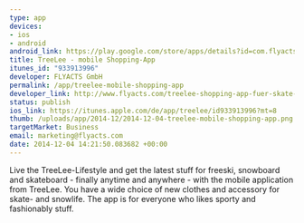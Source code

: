 ```yaml
--- 
type: app
devices: 
- ios
- android
android_link: https://play.google.com/store/apps/details?id=com.flyacts.treelee&hl=fr
title: TreeLee - mobile Shopping-App
itunes_id: "933913996"
developer: FLYACTS GmbH
permalink: /app/treelee-mobile-shopping-app
developer_link: http://www.flyacts.com/treelee-shopping-app-fuer-skate-und-snowboardprodukte
status: publish
ios_link: https://itunes.apple.com/de/app/treelee/id933913996?mt=8
thumb: /uploads/app/2014-12/2014-12-04-treelee-mobile-shopping-app.png
targetMarket: Business
email: marketing@flyacts.com
date: 2014-12-04 14:21:50.083682 +00:00
---
```


Live the TreeLee-Lifestyle and get the latest stuff for freeski, snowboard and skateboard - finally anytime and anywhere - with the mobile application from TreeLee. You have a wide choice of new clothes and accessory for skate- and snowlife.
The app is for everyone who likes sporty and fashionably stuff.
